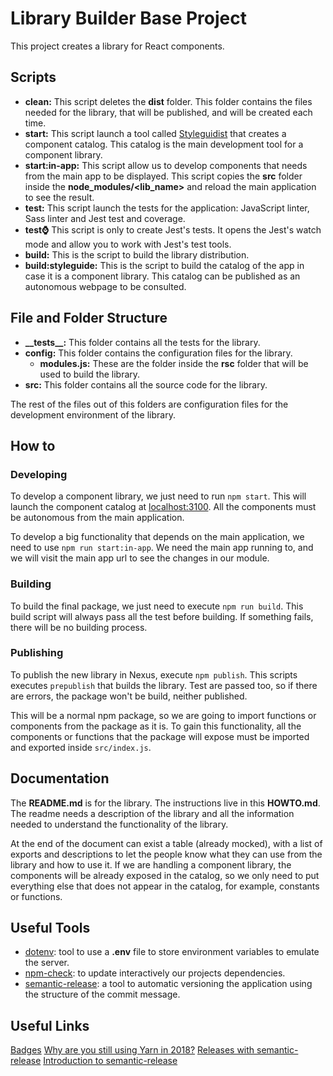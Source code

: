 # Library Builder Base Project

This project creates a library for React components.

## Scripts

* __clean:__ This script deletes the __dist__ folder. This folder contains the files needed for the library, that will be published, and will be created each time.
* __start:__ This script launch a tool called [Styleguidist](https://github.com/styleguidist/react-styleguidist) that creates a component catalog. This catalog is the main development tool for a component library.
* __start:in-app:__ This script allow us to develop components that needs from the main app to be displayed. This script copies the __src__ folder inside the __node_modules/<lib_name>__ and reload the main application to see the result.
* __test:__ This script launch the tests for the application: JavaScript linter, Sass linter and Jest test and coverage.
* __test:watch:__ This script is only to create Jest's tests. It opens the Jest's watch mode and allow you to work with Jest's test tools.
* __build:__ This is the script to build the library distribution.
* __build:styleguide:__ This is the script to build the catalog of the app in case it is a component library. This catalog can be published as an autonomous webpage to be consulted.

## File and Folder Structure

* __\_\_tests\_\_:__ This folder contains all the tests for the library.
* __config:__ This folder contains the configuration files for the library.
  * __modules.js:__ These are the folder inside the __rsc__ folder that will be used to build the library.
* __src:__ This folder contains all the source code for the library.

The rest of the files out of this folders are configuration files for the development environment of the library.

## How to

### Developing

To develop a component library, we just need to run `npm start`. This will launch the component catalog at [localhost:3100](http://localhost:3100). All the components must be autonomous from the main application.

To develop a big functionality that depends on the main application, we need to use `npm run start:in-app`. We need the main app running to, and we will visit the main app url to see the changes in our module.

### Building

To build the final package, we just need to execute `npm run build`. This build script will always pass all the test before building. If something fails, there will be no building process.

### Publishing

To publish the new library in Nexus, execute `npm publish`. This scripts executes `prepublish` that builds the library. Test are passed too, so if there are errors, the package won't be build, neither published.

This will be a normal npm package, so we are going to import functions or components from the package as it is. To gain this functionality, all the components or functions that the package will expose must be imported and exported inside `src/index.js`.

## Documentation

The __README.md__ is for the library. The instructions live in this __HOWTO.md__. The readme needs a description of the library and all the information needed to understand the functionality of the library.

At the end of the document can exist a table (already mocked), with a list of exports and descriptions to let the people know what they can use from the library and how to use it. If we are handling a component library, the components will be already exposed in the catalog, so we only need to put everything else that does not appear in the catalog, for example, constants or functions.

## Useful Tools

* [dotenv](https://github.com/motdotla/dotenv): tool to use a __.env__ file to store environment variables to emulate the server.
* [npm-check](https://github.com/dylang/npm-check): to update interactively our projects dependencies.
* [semantic-release](https://github.com/semantic-release/semantic-release): a tool to automatic versioning the application using the structure of the commit message.

## Useful Links

[Badges](https://shields.io)
[Why are you still using Yarn in 2018?](https://iamturns.com/yarn-vs-npm-2018/)
[Releases with semantic-release](https://egghead.io/lessons/javascript-automating-releases-with-semantic-release)
[Introduction to semantic-release](https://blog.greenkeeper.io/introduction-to-semantic-release-33f73b117c8)
